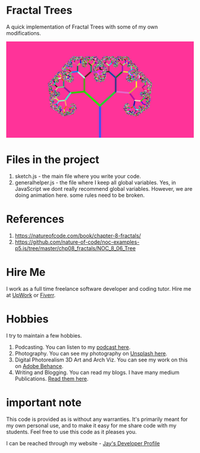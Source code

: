 # Fractal Trees

A quick implementation of Fractal Trees with some of my own modifications.

![image info](FractalTrees_800x411.png)

# Files in the project

1. sketch.js - the main file where you write your code.
1. generalhelper.js - the file where I keep all global variables. Yes, in JavaScript we dont really recommend global variables. However, we are doing animation here. some rules need to be broken.

# References

1. https://natureofcode.com/book/chapter-8-fractals/
1. https://github.com/nature-of-code/noc-examples-p5.js/tree/master/chp08_fractals/NOC_8_06_Tree

# Hire Me

I work as a full time freelance software developer and coding tutor. Hire me at [UpWork](https://www.upwork.com/fl/vijayasimhabr) or [Fiverr](https://www.fiverr.com/jay_codeguy).

# Hobbies

I try to maintain a few hobbies.

1. Podcasting. You can listen to my [podcast here](https://stories.thechalakas.com/listen-to-podcast/).
1. Photography. You can see my photography on [Unsplash here](https://unsplash.com/@jay_neeruhaaku).
1. Digital Photorealism 3D Art and Arch Viz. You can see my work on this on [Adobe Behance](https://www.behance.net/vijayasimhabr).
1. Writing and Blogging. You can read my blogs. I have many medium Publications. [Read them here](https://medium.com/@vijayasimhabr).

# important note

This code is provided as is without any warranties. It's primarily meant for my own personal use, and to make it easy for me share code with my students. Feel free to use this code as it pleases you.

I can be reached through my website - [Jay's Developer Profile](https://jay-study-nildana.github.io/developerprofile)
